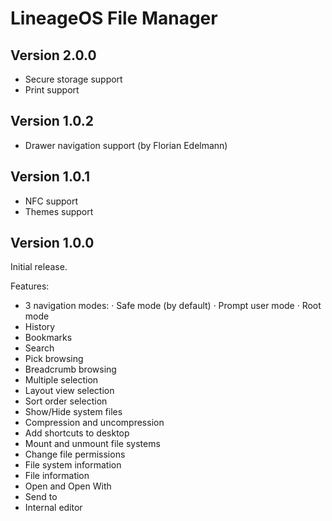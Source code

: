 LineageOS File Manager
========================

Version 2.0.0
-------------
* Secure storage support
* Print support

Version 1.0.2
-------------
* Drawer navigation support (by Florian Edelmann)

Version 1.0.1
-------------
* NFC support
* Themes support

Version 1.0.0
-------------
Initial release.

Features:

* 3 navigation modes:
  · Safe mode (by default)
  · Prompt user mode
  · Root mode
* History
* Bookmarks
* Search
* Pick browsing
* Breadcrumb browsing
* Multiple selection
* Layout view selection
* Sort order selection
* Show/Hide system files
* Compression and uncompression
* Add shortcuts to desktop
* Mount and unmount file systems
* Change file permissions
* File system information
* File information
* Open and Open With
* Send to
* Internal editor

